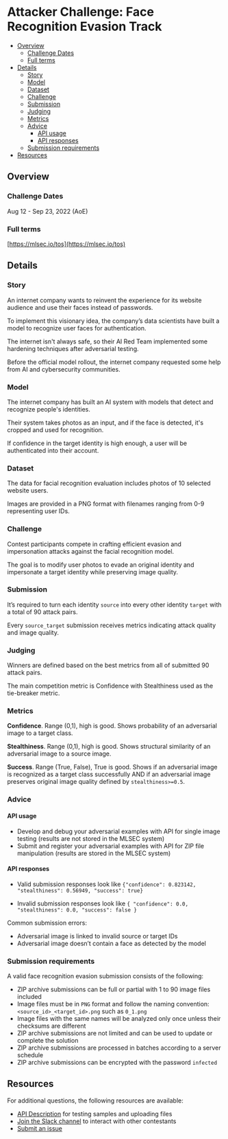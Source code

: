 # Attacker Challenge: Face Recognition Evasion Track <!-- omit in toc -->
- [Overview](#overview)
  - [Challenge Dates](#challenge-dates)
  - [Full terms](#full-terms)
- [Details](#details)
  - [Story](#story)
  - [Model](#model)
  - [Dataset](#dataset)
  - [Challenge](#challenge)
  - [Submission](#submission)
  - [Judging](#judging)
  - [Metrics](#metrics)
  - [Advice](#advice)
    - [API usage](#api-usage)
    - [API responses](#api-responses)
  - [Submission requirements](#submission-requirements)
- [Resources](#resources)

## Overview

### Challenge Dates
Aug 12 - Sep 23, 2022 (AoE)

### Full terms
[https://mlsec.io/tos](https://mlsec.io/tos)


## Details

### Story

An internet company wants to reinvent the experience for its website audience and use their faces instead of passwords. 

To implement this visionary idea, the company’s data scientists have built a model to recognize user faces for authentication. 

The internet isn't always safe, so their AI Red Team implemented some hardening techniques after adversarial testing. 

Before the official model rollout, the internet company requested some help from AI and cybersecurity communities.


### Model

The internet company has built an AI system with models that detect and recognize people's identities. 

Their system takes photos as an input, and if the face is detected, it's cropped and used for recognition. 

If confidence in the target identity is high enough, a user will be authenticated into their account.


### Dataset

The data for facial recognition evaluation includes photos of 10 selected website users. 

Images are provided in a PNG format with filenames ranging from 0-9 representing user IDs.


### Challenge

Contest participants compete in crafting efficient evasion and impersonation attacks against the facial recognition model. 

The goal is to modify user photos to evade an original identity and impersonate a target identity while preserving image quality.


### Submission

It’s required to turn each identity `source` into every other identity `target` with a total of 90 attack pairs. 

Every `source_target` submission receives metrics indicating attack quality and image quality.


### Judging

Winners are defined based on the best metrics from all of submitted 90 attack pairs. 

The main competition metric is Confidence with Stealthiness used as the tie-breaker metric.


### Metrics

**Confidence**. Range (0,1), high is good. Shows probability of an adversarial image to a target class.

**Stealthiness**. Range (0,1), high is good. Shows structural similarity of an adversarial image to a source image.

**Success**. Range (True, False), True is good. Shows if an adversarial image is recognized as a target class successfully AND if an adversarial image preserves original image quality defined by `stealthiness>=0.5`.



### Advice

#### API usage
* Develop and debug your adversarial examples with API for single image testing (results are not stored in the MLSEC system)
* Submit and register your adversarial examples with API for ZIP file manipulation (results are stored in the MLSEC system)


#### API responses

* Valid submission responses look like `{"confidence": 0.823142, "stealthiness": 0.56949, "success": true}`

* Invalid submission responses look like `{ "confidence": 0.0, "stealthiness": 0.0, "success": false }`

Common submission errors:
* Adversarial image is linked to invalid source or target IDs
* Adversarial image doesn’t contain a face as detected by the model

### Submission requirements

A valid face recognition evasion submission consists of the following:

* ZIP archive submissions can be full or partial with 1 to 90 image files included
* Image files must be in `PNG` format and follow the naming convention: `<source_id>_<target_id>.png` such as `0_1.png`
* Image files with the same names will be analyzed only once unless their checksums are different
* ZIP archive submissions are not limited and can be used to update or complete the solution
* ZIP archive submissions are processed in batches according to a server schedule
* ZIP archive submissions can be encrypted with the password `infected`


## Resources
For additional questions, the following resources are available:
* [API Description](https://mlsec.io/api_description/) for testing samples and uploading files
* [Join the Slack channel](https://join.slack.com/t/evademalwareml/shared_invite/zt-1e3pjht1s-h0H8omBFtZjZY1d5mKrokg) to interact with other contestants
* [Submit an issue](https://github.com/drhyrum/2022-machine-learning-security-evasion-competition/issues) 
